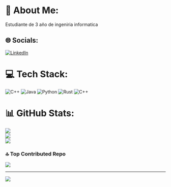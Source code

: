 # 💫 About Me:
Estudiante de 3 año de ingeniria informatica


## 🌐 Socials:
[![LinkedIn](https://img.shields.io/badge/LinkedIn-%230077B5.svg?logo=linkedin&logoColor=white)](https://linkedin.com/in/francisco-lopez-3359b6260) 

# 💻 Tech Stack:
![C++](https://img.shields.io/badge/c++-%2300599C.svg?style=for-the-badge&logo=c%2B%2B&logoColor=white) ![Java](https://img.shields.io/badge/java-%23ED8B00.svg?style=for-the-badge&logo=openjdk&logoColor=white) ![Python](https://img.shields.io/badge/python-3670A0?style=for-the-badge&logo=python&logoColor=ffdd54) ![Rust](https://img.shields.io/badge/rust-%23000000.svg?style=for-the-badge&logo=rust&logoColor=white) ![C++](https://img.shields.io/badge/c++-%2300599C.svg?style=for-the-badge&logo=c%2B%2B&logoColor=white)
# 📊 GitHub Stats:
![](https://github-readme-stats.vercel.app/api?username=franciscoL0pez&theme=dark&hide_border=false&include_all_commits=true&count_private=true)<br/>
![](https://github-readme-streak-stats.herokuapp.com/?user=franciscoL0pez&theme=dark&hide_border=false)<br/>
![](https://github-readme-stats.vercel.app/api/top-langs/?username=franciscoL0pez&theme=dark&hide_border=false&include_all_commits=true&count_private=true&layout=compact)

### 🔝 Top Contributed Repo
![](https://github-contributor-stats.vercel.app/api?username=franciscoL0pez&limit=5&theme=dark&combine_all_yearly_contributions=true)

---
[![](https://visitcount.itsvg.in/api?id=franciscoL0pez&icon=0&color=13)](https://visitcount.itsvg.in)

<!-- Proudly created with GPRM ( https://gprm.itsvg.in ) -->
